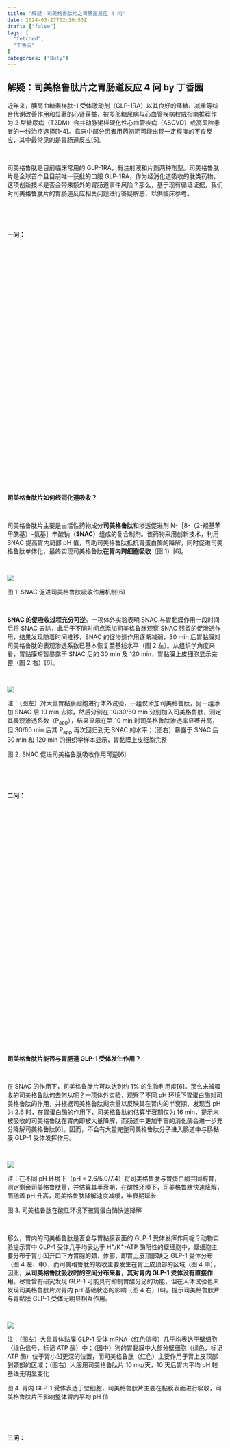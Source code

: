 ```yaml
---
title: "解疑：司美格鲁肽片之胃肠道反应 4 问"
date: 2024-03-27T02:10:53Z
draft: ["false"]
tags: [
  "fetched",
  "丁香园"
]
categories: ["Duty"]
---
```

解疑：司美格鲁肽片之胃肠道反应 4 问 by 丁香园
------
<div><section data-mpa-powered-by="yiban.io"><section powered-by="xiumi.us"><p>近年来，胰高血糖素样肽-1 受体激动剂（GLP-1RA）以其良好的降糖、减重等综合代谢改善作用和显著的心肾获益，被多部糖尿病与心血管疾病权威指南推荐作为 2 型糖尿病（T2DM）合并动脉粥样硬化性心血管疾病（ASCVD）或高风险患者的一线治疗选择<span>[1-4]</span>。临床中部分患者用药初期可能出现一定程度的不良反应，其中最常见的是胃肠道反应<span>[5]</span>。</p><p><br></p><p>司美格鲁肽是目前临床常用的 GLP-1RA，有注射液和片剂两种剂型。司美格鲁肽片是全球首个且目前唯一获批的口服 GLP-1RA，作为经消化道吸收的肽类药物，这项创新技术是否会带来额外的胃肠道事件风险？那么，基于现有循证证据，我们对司美格鲁肽片的胃肠道反应相关问题进行答疑解惑，以供临床参考。</p></section><p powered-by="xiumi.us"><br></p><p powered-by="xiumi.us"><br></p><section powered-by="xiumi.us"><section powered-by="xiumi.us"><section><section><section powered-by="xiumi.us"><p><strong>一问：</strong></p></section></section><section><section powered-by="xiumi.us"><section><section><section powered-by="xiumi.us"><p><br></p></section></section></section></section></section><section><section powered-by="xiumi.us"><section><section powered-by="xiumi.us"><p><br></p></section></section></section></section></section></section></section><section powered-by="xiumi.us"><section><svg viewbox="0 0 1 1"></svg></section></section><section powered-by="xiumi.us"><p><strong>司美格鲁肽片如何经消化道吸收？</strong></p></section><p powered-by="xiumi.us"><br></p><p powered-by="xiumi.us">司美格鲁肽片主要是由活性药物成分<strong><span>司美格鲁肽</span></strong>和渗透促进剂 N-［8-（2-羟基苯甲酰基）-氨基］辛酸钠（<span><strong>SNAC</strong></span>）组成的复合制剂。该药物采用创新技术，利用 SNAC 提高胃内局部 pH 值，帮助司美格鲁肽抵抗胃蛋白酶的降解，同时促进司美格鲁肽单体化，最终实现司美格鲁肽<strong><span>在胃内跨细胞吸收</span></strong>（图 1）<span>[6]</span>。</p><p powered-by="xiumi.us"><br></p><section powered-by="xiumi.us"><section><img data-imgfileid="506076558" data-ratio="0.4361111111111111" data-s="300,640" data-src="https://mmbiz.qpic.cn/mmbiz_png/NzKkzoeG5s3dpVwBzicyA4cdsMtqxfibGFX52Z7Hwfm45Xwad7Mtv26Whg2O0yHKZtdldgIC5IicCk1lUiczOjOHPg/640?wx_fmt=png&amp;from=appmsg" data-type="png" data-w="1080" src="https://mmbiz.qpic.cn/mmbiz_png/NzKkzoeG5s3dpVwBzicyA4cdsMtqxfibGFX52Z7Hwfm45Xwad7Mtv26Whg2O0yHKZtdldgIC5IicCk1lUiczOjOHPg/640?wx_fmt=png&amp;from=appmsg"></section></section><section powered-by="xiumi.us"><p>图 1. SNAC 促进司美格鲁肽吸收作用机制[6]</p></section><p powered-by="xiumi.us"><br></p><p powered-by="xiumi.us"><span><strong>SNAC 的促吸收过程充分可逆</strong></span>。一项体外实验表明 SNAC 与胃黏膜作用一段时间后将 SNAC 去除，此后于不同时间点添加司美格鲁肽观察 SNAC 残留的促渗透作用，结果发现随着时间推移，SNAC 的促渗透作用逐渐减弱，30 min 后胃黏膜对司美格鲁肽的表观渗透系数已基本恢复至基线水平（图 2 左）。从组织学角度来看，胃黏膜短暂暴露于 SNAC 后的 30 min 及 120 min，胃黏膜上皮细胞显示完整（图 2 右）<span>[6]</span>。</p><p powered-by="xiumi.us"><br></p><section powered-by="xiumi.us"><section><img data-cropselx1="0" data-cropselx2="546" data-cropsely1="0" data-cropsely2="195" data-imgfileid="506076559" data-ratio="0.3648148148148148" data-s="300,640" data-src="https://mmbiz.qpic.cn/mmbiz_png/NzKkzoeG5s3dpVwBzicyA4cdsMtqxfibGFXEsibnUeT5FbeFicPm0VDGB5FgxdiaLBawj7hXVk8Oj7PDOIibqLkoibsPg/640?wx_fmt=png&amp;from=appmsg" data-type="png" data-w="1080" src="https://mmbiz.qpic.cn/mmbiz_png/NzKkzoeG5s3dpVwBzicyA4cdsMtqxfibGFXEsibnUeT5FbeFicPm0VDGB5FgxdiaLBawj7hXVk8Oj7PDOIibqLkoibsPg/640?wx_fmt=png&amp;from=appmsg"></section></section><section powered-by="xiumi.us"><p>注：（图左）对大鼠胃黏膜细胞进行体外试验，一组仅添加司美格鲁肽，另一组添加 SNAC 后 10 min 去除，然后分别在 10/30/60 min 分别加入司美格鲁肽，测定其表观渗透系数（P<sub>app</sub>），结果显示在第 10 min 时司美格鲁肽渗透率显著升高，但 30/60 min 后其 P<sub>app</sub> 再次回归到无 SNAC 的水平；（图右）暴露于 SNAC 后 30 min 和 120 min 的组织学样本显示，胃黏膜上皮细胞完整</p><p>图 2. SNAC 促进司美格鲁肽吸收作用可逆[6]</p></section><p powered-by="xiumi.us"><br></p><p powered-by="xiumi.us"><br></p><section powered-by="xiumi.us"><section powered-by="xiumi.us"><section><section><section powered-by="xiumi.us"><p><strong>二问：</strong></p></section></section><section><section powered-by="xiumi.us"><section><section><section powered-by="xiumi.us"><p><br></p></section></section></section></section></section><section><section powered-by="xiumi.us"><section><section powered-by="xiumi.us"><p><br></p></section></section></section></section></section></section></section><section powered-by="xiumi.us"><section><svg viewbox="0 0 1 1"></svg></section></section><section powered-by="xiumi.us"><p><strong>司美格鲁肽片能否与胃肠道 GLP-1 受体发生作用？</strong></p></section><p powered-by="xiumi.us"><br></p><p powered-by="xiumi.us">在 SNAC 的作用下，司美格鲁肽片可以达到约 1% 的生物利用度<span>[6]</span>。那么未被吸收的司美格鲁肽何去何从呢？一项体外实验，观察了不同 pH 环境下胃蛋白酶对司美格鲁肽的作用，并根据司美格鲁肽剩余量以反映其在胃内的半衰期，发现当 pH 为 2.6 时，在胃蛋白酶的作用下，司美格鲁肽的估算半衰期仅为 16 min，提示未被吸收的司美格鲁肽在胃内即被大量降解，而肠道中更加丰富的消化酶会进一步充分降解司美格鲁肽<span>[6]</span>。因而，不会有大量完整司美格鲁肽分子进入肠道中与肠黏膜 GLP-1 受体发挥作用。</p><p powered-by="xiumi.us"><br></p><section powered-by="xiumi.us"><section><img data-imgfileid="506076560" data-ratio="0.5962962962962963" data-s="300,640" data-src="https://mmbiz.qpic.cn/mmbiz_png/NzKkzoeG5s3dpVwBzicyA4cdsMtqxfibGFWCzSc46DRvicQiaE4BlzOCv8AwIzXyibaKqgd5vfdTBjXBDuzz0ic0gGJQ/640?wx_fmt=png&amp;from=appmsg" data-type="png" data-w="1080" src="https://mmbiz.qpic.cn/mmbiz_png/NzKkzoeG5s3dpVwBzicyA4cdsMtqxfibGFWCzSc46DRvicQiaE4BlzOCv8AwIzXyibaKqgd5vfdTBjXBDuzz0ic0gGJQ/640?wx_fmt=png&amp;from=appmsg"></section></section><section powered-by="xiumi.us"><p>注：在不同 pH 环境下（pH = 2.6/5.0/7.4）将司美格鲁肽与胃蛋白酶共同孵育，测定剩余司美格鲁肽量，并估算其半衰期，在酸性环境下，司美格鲁肽快速降解，而随着 pH 升高，司美格鲁肽降解速度减缓，半衰期延长</p><p>图 3. 司美格鲁肽在酸性环境下被胃蛋白酶快速降解</p></section><p powered-by="xiumi.us"><br></p><p powered-by="xiumi.us">那么，胃内的司美格鲁肽是否会与胃黏膜表面的 GLP-1 受体发挥作用呢？动物实验提示胃中 GLP-1 受体几乎均表达于 H<sup>+</sup>/K<sup>+</sup>-ATP 酶阳性的壁细胞中，壁细胞主要分布于胃小凹开口下方胃腺的颈、体部，即胃上皮顶部缺乏 GLP-1 受体分布（图 4 左、中），而司美格鲁肽的吸收主要发生在胃上皮顶部的区域（图 4 中），因此，<strong><span>从司美格鲁肽吸收时的空间分布来看，其对胃内 GLP-1 受体没有直接作用</span></strong>。尽管曾有研究发现 GLP-1 可能具有抑制胃酸分泌的功能，但在人体试验也未发现司美格鲁肽片对胃内 pH 基础状态的影响（图 4 右）<span>[6]</span>。提示司美格鲁肽片与胃黏膜 GLP-1 受体无明显相互作用。</p><p powered-by="xiumi.us"><br></p><section powered-by="xiumi.us"><section><img data-imgfileid="506076561" data-ratio="0.32407407407407407" data-s="300,640" data-src="https://mmbiz.qpic.cn/mmbiz_png/NzKkzoeG5s3dpVwBzicyA4cdsMtqxfibGFoTh2Sabpw9FgqyWCcwTrpzlPAxDtX1d01ZuvZZHGMRvVUibeSFKjhJQ/640?wx_fmt=png&amp;from=appmsg" data-type="png" data-w="1080" src="https://mmbiz.qpic.cn/mmbiz_png/NzKkzoeG5s3dpVwBzicyA4cdsMtqxfibGFoTh2Sabpw9FgqyWCcwTrpzlPAxDtX1d01ZuvZZHGMRvVUibeSFKjhJQ/640?wx_fmt=png&amp;from=appmsg"></section></section><section powered-by="xiumi.us"><p>注：（图左）大鼠胃体黏膜 GLP-1 受体 mRNA（红色信号）几乎均表达于壁细胞（绿色信号，标记 ATP 酶）中；（图中）狗的胃黏膜中大部分壁细胞（绿色，标记 ATP 酶）位于胃小凹更深的位置，而司美格鲁肽（红色）主要作用于胃上皮顶部到颈部的区域；（图右）人服用司美格鲁肽片 10 mg/天，10 天后胃内平均 pH 较基线无明显变化</p><p>图 4. 胃内 GLP-1 受体表达于壁细胞，司美格鲁肽片主要在黏膜表面进行吸收，司美格鲁肽片不影响整体胃内平均 pH 值</p></section><p powered-by="xiumi.us"><br></p><p powered-by="xiumi.us"><br></p><section powered-by="xiumi.us"><section powered-by="xiumi.us"><section><section><section powered-by="xiumi.us"><p><strong>三问：</strong></p></section></section><section><section powered-by="xiumi.us"><section><section><section powered-by="xiumi.us"><p><br></p></section></section></section></section></section><section><section powered-by="xiumi.us"><section><section powered-by="xiumi.us"><p><br></p></section></section></section></section></section></section></section><section powered-by="xiumi.us"><section><svg viewbox="0 0 1 1"></svg></section></section><section powered-by="xiumi.us"><p><strong>司美格鲁肽片是否会增加胃肠道不良反应？</strong></p></section><p powered-by="xiumi.us"><br></p><section powered-by="xiumi.us"><p>PIONEER 系列研究是司美格鲁肽片的 Ⅲ 期临床研究，在广泛的 T2DM 患者中验证了司美格鲁肽片的疗效及安全性，其中 PIONEER 11、12 是以中国人群为主（中国人群约占 75%）的研究，验证了中国人群 T2DM 患者中司美格鲁肽片作为单药起始（PIONEER 11 安慰剂对照）<span>[7]</span>或联合二甲双胍治疗（PIONEER 12 西格列汀活性对照）<span>[8]</span>的疗效及安全性。</p><p><br></p><p>与其他 GLP-1RA 相似，胃肠道不良反应也是司美格鲁肽片主要的不良反应，其中恶心、腹泻最为常见，多呈轻中度，且多发生于药物的剂量递增阶段，持续时间相对较短，患者多可耐受<span>[7,8]</span>。总体而言，司美格鲁肽片在中国人群的胃肠道不良反应发生率与国际数据一致（图 5 上）<span>[7,9]</span>，与司美格鲁肽注射液在 SUSTAIN 系列研究中的中外数据亦相似<span>（图 5 下）</span><span>[9,10]</span>。因此，从临床研究数据间接对比来看，<strong><span>相较于注射剂型而言，司美格鲁肽片并未增加胃肠道不良反应发生率</span></strong>。在纳入了 9 项 PIONEER 研究的汇总数据分析中，因胃肠道不良事件导致提前停用司美格鲁肽片的发生率仅占 5.9%（4,116 例受试者暴露于司美格鲁肽片）<span>[9]</span>。</p><p><br></p></section><section powered-by="xiumi.us"><section><img data-imgfileid="506076557" data-ratio="0.5009259259259259" data-s="300,640" data-src="https://mmbiz.qpic.cn/mmbiz_png/NzKkzoeG5s3dpVwBzicyA4cdsMtqxfibGFE6Q7fLCVMamiaoadq7sy7SOYU6ahC0ibnSF5vL4VBMQ6fmnsRCN364yA/640?wx_fmt=png&amp;from=appmsg" data-type="png" data-w="1080" src="https://mmbiz.qpic.cn/mmbiz_png/NzKkzoeG5s3dpVwBzicyA4cdsMtqxfibGFE6Q7fLCVMamiaoadq7sy7SOYU6ahC0ibnSF5vL4VBMQ6fmnsRCN364yA/640?wx_fmt=png&amp;from=appmsg"></section></section><section powered-by="xiumi.us"><p>注：国际数据纳入了对照组包含安慰剂的研究 PIONEER 1，4，5，8；中国数据为 PIONEER 11 的中国亚组数据；司美格鲁肽片组数据为所有剂量组汇总数据</p></section><p powered-by="xiumi.us"><br></p><section powered-by="xiumi.us"><section><img data-imgfileid="506076563" data-ratio="0.49722222222222223" data-s="300,640" data-src="https://mmbiz.qpic.cn/mmbiz_png/NzKkzoeG5s3dpVwBzicyA4cdsMtqxfibGF4rYlmgst1ic8VVrgdxHRmQXo4r7nLsO1ulOeiaapreicQwiak7orymwsVA/640?wx_fmt=png&amp;from=appmsg" data-type="png" data-w="1080" src="https://mmbiz.qpic.cn/mmbiz_png/NzKkzoeG5s3dpVwBzicyA4cdsMtqxfibGF4rYlmgst1ic8VVrgdxHRmQXo4r7nLsO1ulOeiaapreicQwiak7orymwsVA/640?wx_fmt=png&amp;from=appmsg"></section></section><section powered-by="xiumi.us"><p>注：国际数据纳入了安慰剂对照研究 SUSTAIN 1，5；中国数据参考SUSTAIN China 总人群数据；司美格鲁肽注射液组数据为所有剂量组汇总数据</p><p>图 5. 司美格鲁肽片及司美格鲁肽注射液 Ⅲ 期临床研究中胃肠道不良反应的国内外数据[7,9,10]</p></section><p powered-by="xiumi.us"><br></p><section powered-by="xiumi.us"><p>PIONEER REAL 系列研究是司美格鲁肽片的多中心、前瞻性的非干预性的真实世界研究，在 2023 EASD 年会上已披露了一项加拿大的研究结果<span>[11]</span>。PIONEER REAL Canada 研究中随访 34～44 周，182 名受试者中胃肠道不良反应发生率为 26.9%<span>[11]</span>。司美格鲁肽片的大型优效性试验设计心血管结局试验——SOUL 研究（共纳入 9,650 例受试者，随访时间长达 5 年），将进一步探索长期使用司美格鲁肽片的胃肠道耐受情况<span>[12]</span>。</p><p><br></p><p>目前尚无针对合并上消化道疾病的 T2DM 患者司美格鲁肽片的疗效及安全性的临床试验，不过一项药代动力学研究提示：在合并轻中度上消化道疾病（指慢性胃炎/胃食管反流病）的 T2DM 患者中，与不合并上述疾病的 T2DM 患者相比，司美格鲁肽片的血浆暴露量相似<span>[13]</span>（图 6）。且另一项药代动力学研究表明，是否服用质子泵抑制剂（奥美拉唑）对司美格鲁肽片的暴露量亦无显著影响<span>[14]</span>。</p></section><p powered-by="xiumi.us"><br></p><section powered-by="xiumi.us"><section><img data-imgfileid="506076562" data-ratio="0.3314814814814815" data-s="300,640" data-src="https://mmbiz.qpic.cn/mmbiz_png/NzKkzoeG5s3dpVwBzicyA4cdsMtqxfibGF9EBCTG5S6ZpS6Ba0dqOsib8RSMStDHKG6L9pDMDVoyDGB8q6guvX96g/640?wx_fmt=png&amp;from=appmsg" data-type="png" data-w="1080" src="https://mmbiz.qpic.cn/mmbiz_png/NzKkzoeG5s3dpVwBzicyA4cdsMtqxfibGF9EBCTG5S6ZpS6Ba0dqOsib8RSMStDHKG6L9pDMDVoyDGB8q6guvX96g/640?wx_fmt=png&amp;from=appmsg"></section></section><section powered-by="xiumi.us"><p>注：T2DM 受试者分为合并轻-中度上消化道疾病组（N = 36）和无上消化道疾病组（N = 19），空腹状态下连续 10 天口服司美格鲁肽片（1 次/天，前 5 天 3 mg，后 5 天 7 mg），* 慢性胃炎/胃食管反流病</p><p>图 6. 上消化道疾病对司美格鲁肽片的血浆暴露量无明显影响[13]</p></section><p powered-by="xiumi.us"><br></p><p powered-by="xiumi.us"><br></p><section powered-by="xiumi.us"><section powered-by="xiumi.us"><section><section><section powered-by="xiumi.us"><p><strong>四问：</strong></p></section></section><section><section powered-by="xiumi.us"><section><section><section powered-by="xiumi.us"><p><br></p></section></section></section></section></section><section><section powered-by="xiumi.us"><section><section powered-by="xiumi.us"><p><br></p></section></section></section></section></section></section></section><section powered-by="xiumi.us"><section><svg viewbox="0 0 1 1"></svg></section></section><section powered-by="xiumi.us"><p><strong>如何减轻 GLP-1RA 的胃肠道不良反应？</strong></p></section><p powered-by="xiumi.us"><br></p><section powered-by="xiumi.us"><p>GLP-1RA 引起胃肠道反应的具体机制尚不明确。GLP-1 受体广泛分布于全身，GLP-1 可能通过直接作用于胃肠道中的 GLP-1 受体，抑制胃排空，从而使胃排空延迟，导致恶心、呕吐等胃肠道反应。此外， GLP-1 受体在脑内也有广泛分布，GLP-1 在中枢神经系统（延髓极后区的 GLP-1 受体）的直接作用也可引起恶心<span>[5]</span>。</p><p><br></p><p>《2020 年改善心血管和肾脏结局的新型抗高血糖药物临床应用中国专家建议》<span>[15]</span>、《2022 年  ADA/EASD 共识报告：2 型糖尿病高血糖的管理》<span>[16]</span>和 2020 年 JAMA Cardiology 刊发的 GLP-1RA 心内科用药指导<span>[17]</span>均指出：使用 GLP-1RA 治疗时的胃肠道反应呈剂量依赖性，随时间延长而减轻。临床使用时可从小剂量起始，逐渐加量，必要时减缓滴定速度，或进行饮食调整以减轻胃肠道反应。</p><p><br></p><p>2022 年发表于 Postgraduate Medicine 杂志的一篇综述提出：可采用以患者为中心的策略管理胃肠道反应，包括三个步骤：<span><strong>教育和解释；滴定至适当的剂量；对胃肠道反应的有效管理</strong></span>（图 7）<span>[5]</span>。</p><p><br></p></section><section powered-by="xiumi.us"><section><img data-imgfileid="506076565" data-ratio="2.0166666666666666" data-s="300,640" data-src="https://mmbiz.qpic.cn/mmbiz_png/NzKkzoeG5s3dpVwBzicyA4cdsMtqxfibGFgX8ib1up5npjticZAYO52ZQHxKIK7uRBwXToqYNHeMKJ8m9ribUcm2jew/640?wx_fmt=png&amp;from=appmsg" data-type="png" data-w="1080" src="https://mmbiz.qpic.cn/mmbiz_png/NzKkzoeG5s3dpVwBzicyA4cdsMtqxfibGFgX8ib1up5npjticZAYO52ZQHxKIK7uRBwXToqYNHeMKJ8m9ribUcm2jew/640?wx_fmt=png&amp;from=appmsg"></section></section><section powered-by="xiumi.us"><p>注：GERD：胃食管反流病</p><p>图 7. 以患者为中心的胃肠道反应管理[5]</p></section><p powered-by="xiumi.us"><br></p><p powered-by="xiumi.us"><br></p><section powered-by="xiumi.us"><section><section powered-by="xiumi.us"><section><section powered-by="xiumi.us"><section><p><strong>总结</strong></p></section></section></section></section></section></section><p powered-by="xiumi.us"><br></p><p powered-by="xiumi.us">综上所述，创新技术 SNAC 帮助司美格鲁肽成功突破消化道壁垒，在胃内实现跨细胞吸收，该过程充分可逆。在司美格鲁肽片的系列 Ⅲ 期临床试验中未见新的胃肠道不良事件，PIONEER 系列研究中，中国人群胃肠道不良事件发生率与国际数据相似，且胃肠道不良反应主要类别及发生率与注射剂型司美格鲁肽相似。应对 GLP-1RA 胃肠道不良反应的 3 个关键环节包括患者教育、剂量滴定和症状处理。随着 GLP-1RA 的临床证据日益丰富，其在指南中的地位逐渐提升，司美格鲁肽片的出现无疑使更广大的 T2DM 患者得以早期使用 GLP-1RA。随着司美格鲁肽片在中国获批，相信未来中国临床医生会积累更加丰富的 GLP-1RA 用药经验，帮助广大 T2DM 患者从容化解 GLP-1RA 相关胃肠道不良反应的疑问。</p><p powered-by="xiumi.us"><br></p><section powered-by="xiumi.us"><p>本文仅供医疗卫生等专业人士参考</p><p><br></p><p>内容审核：陈妙锦<br>项目审核：龙瑞瑾</p><p>题图来源：图虫创意</p></section><p powered-by="xiumi.us"><br></p><section powered-by="xiumi.us"><p><strong>参考文献：</strong></p></section><section powered-by="xiumi.us"><section><section><section powered-by="xiumi.us"><p>[1] Marx N, Federici M, Schütt K, et al. 2023 ESC Guidelines for the management of cardiovascular disease in patients with diabetes[J]. European Heart Journal (2023) 00,1–98.</p><p>[2] American Diabetes Association Standards of Care in Diabetes-2023[J]. Diabetes Care.2023 Jan;47(Suppl 1):S1-S321.</p><p>[3] 中国心血管代谢联盟. 中国成人2型糖尿病及糖尿病前期患者动脉粥样硬化性心血管疾病预防与管理专家共识（2023）[J]. 中华心血管病杂志（网络版）,2023,06(01):1-19.</p><p>[4] 中华医学会糖尿病学分会. 中国2型糖尿病防治指南（2020年版）[J]. 中华糖尿病杂志.2021.13(4):315-409.</p><p>[5] Wharton S, Davies M, Dicker D, et al. Managing the gastrointestinal side effects of GLP-1 receptor agonists in obesity: recommendations for clinical practice[J]. Postgrad Med. 2022 Jan;134(1):14-19.</p><p>[6] Buckley ST, et al. Transcellular stomach absorption of a derivatized glucagon-like peptide-1 receptor agonist[J]. Sci Transl Med. 2018 Nov 14;10(467):eaar7047.</p><p>[7] Weiqing Wang, et al. PIONEER 11: Efficacy and safety of oral semaglutide versus placebo in predominantly Chinese patients with type 2 diabetes treated with diet and exercise[J]. 2022 IDF. eposter presentation.</p><p>[8] Linong Ji, et al. PIONEER 12: Efficacy and safety of oral semaglutide vs sitagliptin in predominantly Chinese subjects with type 2 diabetes treated with metformin[J]. 2022 IDF. eposter presentation</p><p>[9] Aroda VR, Erhan U, Jelnes P, et al. Safety and tolerability of semaglutide across the SUSTAIN and PIONEER phase IIIa clinical trial programmes[J]. Diabetes Obes Metab. 2023 May;25(5):1385-1397.</p><p>[10] Ji L, Dong X, Li Y, et al. Efficacy and safety of once-weekly semaglutide versus once-daily sitagliptin as add-on to metformin in patients with type 2 diabetes in SUSTAIN China: A 30-week, double-blind, phase 3a, randomized trial. [J] Diabetes Obes Metab. 2021 Feb;23(2):404-414.</p><p>[11] Reichert SM, et al. Clinical outcomes associated with the use of oral semaglutide in an adult population with type 2 diabetes in Canada: a prospective real-world study (PIONEER REAL Canada) . presented at the EASE 2023, Hamburg, Germany.</p><p>[12] McGuire DK, Busui RP, Deanfield J, et al. Effects of oral semaglutide on cardiovascular outcomes in individuals with type 2 diabetes and established atherosclerotic cardiovascular disease and/or chronic kidney disease: Design and baseline characteristics of SOUL, a randomized trial. [J] Diabetes Obes Metab. 2023 Jul;25(7):1932-1941.</p><p>[13] Meier J J , et al. Effect of upper gastrointestinal disease on the pharmacokinetics of oral semaglutide in subjects with type 2 diabetes.[J] Diabetes Obes Meta. 2022 Apr;24(4):684-692.</p><p>[14] Bækdal TA, Breitschaft A, Navarria A, Hansen CW. A randomized study investigating the effect of omeprazole on the pharmacokinetics of oral semaglutide. [J] Expert Opin Drug Metab Toxicol. 2018 Aug;14(8):869-877.</p><p>[15] 《改善心血管和肾脏结局的新型抗高血糖药物临床应用中国专家建议》工作组. 改善心血管和肾脏结局的新型抗高血糖药物临床应用中国专家建议[J]. 中国循环杂志,2020,35(03):231-238.</p><p>[16] Davies MJ, Aroda VR, Collins BS, et al. Management of hyperglycaemia in type 2 diabetes, 2022. A consensus report by the American Diabetes Association (ADA) and the European Association for the Study of Diabetes (EASD). [J] Diabetologia . 2022 Dec;65(12):1925-1966.</p><p>[17] Honigberg MC, Chang LS, McGuire DK, Plutzky J, Aroda VR, Vaduganathan M. Use of Glucagon-Like Peptide-1 Receptor Agonists in Patients With Type 2 Diabetes and Cardiovascular Disease: A Review. [J] JAMA Cardiol. 2020 Oct 1;5(10):1182-1190.</p></section></section></section></section></section><p><mp-style-type data-value="10000"></mp-style-type></p></div>  
<hr>
<a href="https://mp.weixin.qq.com/s/MNV_tDW-FK6eAZUZmytxpQ",target="_blank" rel="noopener noreferrer">原文链接</a>
